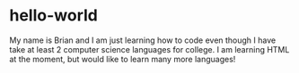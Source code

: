 # hello-world

My name is Brian and I am just learning how to code even though I have take at least 2 computer science languages for college.
I am learning HTML at the moment, but would like to learn many more languages!
